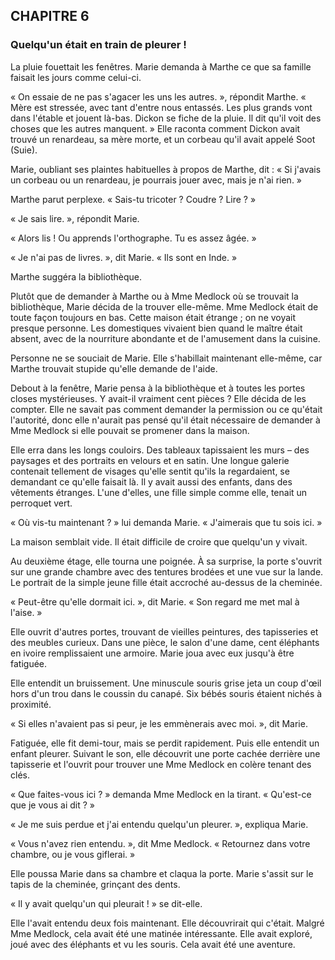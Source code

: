 ## CHAPITRE 6
### Quelqu'un était en train de pleurer !
La pluie fouettait les fenêtres. Marie demanda à Marthe ce que sa famille faisait les jours comme celui-ci.

« On essaie de ne pas s'agacer les uns les autres. », répondit Marthe. « Mère est stressée, avec tant d'entre nous entassés. Les plus grands vont dans l'étable et jouent là-bas. Dickon se fiche de la pluie. Il dit qu'il voit des choses que les autres manquent. » Elle raconta comment Dickon avait trouvé un renardeau, sa mère morte, et un corbeau qu'il avait appelé Soot (Suie).

Marie, oubliant ses plaintes habituelles à propos de Marthe, dit : « Si j'avais un corbeau ou un renardeau, je pourrais jouer avec, mais je n'ai rien. »

Marthe parut perplexe. « Sais-tu tricoter ? Coudre ? Lire ? »

« Je sais lire. », répondit Marie.

« Alors lis ! Ou apprends l'orthographe. Tu es assez âgée. »

« Je n'ai pas de livres. », dit Marie. « Ils sont en Inde. »

Marthe suggéra la bibliothèque.

Plutôt que de demander à Marthe ou à Mme Medlock où se trouvait la bibliothèque, Marie décida de la trouver elle-même. Mme Medlock était de toute façon toujours en bas. Cette maison était étrange ; on ne voyait presque personne. Les domestiques vivaient bien quand le maître était absent, avec de la nourriture abondante et de l'amusement dans la cuisine.

Personne ne se souciait de Marie. Elle s'habillait maintenant elle-même, car Marthe trouvait stupide qu'elle demande de l'aide.

Debout à la fenêtre, Marie pensa à la bibliothèque et à toutes les portes closes mystérieuses. Y avait-il vraiment cent pièces ? Elle décida de les compter. Elle ne savait pas comment demander la permission ou ce qu'était l'autorité, donc elle n'aurait pas pensé qu'il était nécessaire de demander à Mme Medlock si elle pouvait se promener dans la maison.

Elle erra dans les longs couloirs. Des tableaux tapissaient les murs – des paysages et des portraits en velours et en satin. Une longue galerie contenait tellement de visages qu'elle sentit qu'ils la regardaient, se demandant ce qu'elle faisait là. Il y avait aussi des enfants, dans des vêtements étranges. L'une d'elles, une fille simple comme elle, tenait un perroquet vert.

« Où vis-tu maintenant ? » lui demanda Marie. « J'aimerais que tu sois ici. »

La maison semblait vide. Il était difficile de croire que quelqu'un y vivait.

Au deuxième étage, elle tourna une poignée. À sa surprise, la porte s'ouvrit sur une grande chambre avec des tentures brodées et une vue sur la lande. Le portrait de la simple jeune fille était accroché au-dessus de la cheminée.

« Peut-être qu'elle dormait ici. », dit Marie. « Son regard me met mal à l'aise. »

Elle ouvrit d'autres portes, trouvant de vieilles peintures, des tapisseries et des meubles curieux. Dans une pièce, le salon d'une dame, cent éléphants en ivoire remplissaient une armoire. Marie joua avec eux jusqu'à être fatiguée.

Elle entendit un bruissement. Une minuscule souris grise jeta un coup d'œil hors d'un trou dans le coussin du canapé. Six bébés souris étaient nichés à proximité.

« Si elles n'avaient pas si peur, je les emmènerais avec moi. », dit Marie.

Fatiguée, elle fit demi-tour, mais se perdit rapidement. Puis elle entendit un enfant pleurer. Suivant le son, elle découvrit une porte cachée derrière une tapisserie et l'ouvrit pour trouver une Mme Medlock en colère tenant des clés.

« Que faites-vous ici ? » demanda Mme Medlock en la tirant. « Qu'est-ce que je vous ai dit ? »

« Je me suis perdue et j'ai entendu quelqu'un pleurer. », expliqua Marie.

« Vous n'avez rien entendu. », dit Mme Medlock. « Retournez dans votre chambre, ou je vous giflerai. »

Elle poussa Marie dans sa chambre et claqua la porte. Marie s'assit sur le tapis de la cheminée, grinçant des dents.

« Il y avait quelqu'un qui pleurait ! » se dit-elle.

Elle l'avait entendu deux fois maintenant. Elle découvrirait qui c'était. Malgré Mme Medlock, cela avait été une matinée intéressante. Elle avait exploré, joué avec des éléphants et vu les souris. Cela avait été une aventure.